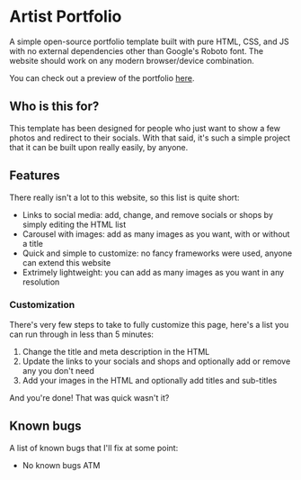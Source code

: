# Artist Portfolio

A simple open-source portfolio template built with pure HTML, CSS, and JS with no external dependencies other than Google's Roboto font.
The website should work on any modern browser/device combination.

You can check out a preview of the portfolio [here][preview].

## Who is this for?

This template has been designed for people who just want to show a few photos and redirect to their socials. 
With that said, it's such a simple project that it can be built upon really easily, by anyone.

## Features

There really isn't a lot to this website, so this list is quite short:

* Links to social media: add, change, and remove socials or shops by simply editing the HTML list
* Carousel with images: add as many images as you want, with or without a title
* Quick and simple to customize: no fancy frameworks were used, anyone can extend this website
* Extrimely lightweight: you can add as many images as you want in any resolution

### Customization

There's very few steps to take to fully customize this page, here's a list you can run through in less than 5 minutes:

1. Change the title and meta description in the HTML
1. Update the links to your socials and shops and optionally add or remove any you don't need
1. Add your images in the HTML and optionally add titles and sub-titles

And you're done! That was quick wasn't it?

## Known bugs

A list of known bugs that I'll fix at some point:

* No known bugs ATM


[preview]: https://alevann.github.io/artist-portfolio
[google]: https://google.com
[fetishbank]: https://web.archive.org/web/19991127214141/http://www.fetishbank.net/

